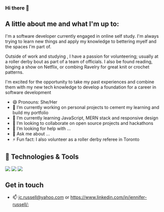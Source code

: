 ### Hi there 👋

## A little about me and what I'm up to:

I'm a software developer currently engaged in online self study. I'm always trying to learn new things and apply my knowledge to bettering myelf and the spaces I'm part of. 

Outside of work and studying , I have a passion for volunteering; usually at a roller derby bout as part of a team of officials. I also be found reading, binging a show on Netflix, or combing Ravelry for great knit or crochet patterns. 

I'm excited for the opportunity to take my past experiences and combine them with my new tech knowledge to develop a foundation for a career in software development

- 😄 Pronouns: She/Her
- 🔭 I’m currently working on personal projects to cement my learning and build my portfolio
- 🌱 I’m currently learning JavaScript, MERN stack and responsive design
- 👯 I’m looking to collaborate on open source projects and hackathons
- 🤔 I’m looking for help with ...
- 💬 Ask me about ...
- ⚡ Fun fact: I also volunteer as a roller derby referee in Toronto


## 🔧 Technologies & Tools
![](https://img.shields.io/badge/Code-HTML5-informational?style=flat&logo=html5&logoColor=white&color=7719AA)
![](https://img.shields.io/badge/Code-JavaScript-informational?style=flat&logo=javascript&logoColor=white&color=7719AA)
![](https://img.shields.io/badge/Code-CSS3-informational?style=flat&logo=css3&logoColor=white&color=7719AA)

## Get in touch
- 📫 jc.russell@yahoo.com or https://www.linkedin.com/in/jennifer-russell/; 

